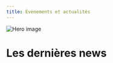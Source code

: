 ```yaml
---
title: Évènements et actualités
---
```


![Hero image](/images/banniere.jpg)

# Les dernières news

[](/events-actus/7-septembre-2024-forum-associations)
[](/events-actus/27-avril-nouvel-an)

